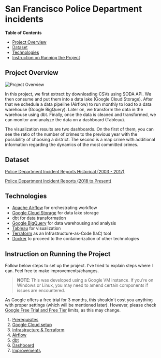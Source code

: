 # San Francisco Police Department incidents

**Table of Contents**

* [Project Overview](#project-overview)
* [Dataset](#dataset)
* [Technologies](#technologies)
* [Instruction on Running the Project](#instruction-on-running-the-project)

## Project Overview

![Project Overview](https://user-images.githubusercontent.com/107945681/192289946-803d3787-5a84-45d9-8288-bd7e4b479e84.png)

In this project, we first extract by downloading CSVs using SODA API. We then consume and put them into a data lake (Google Cloud Storage). After that we schedule a data pipeline (Airflow) to run monthly to load to a data warehouse (Google BigQuery). Later on, we transform the data in the warehouse using dbt. Finally, once the data is cleaned and transformed, we can monitor and analyze the data on a dashboard (Tableau).

The visualization results are two dashboards. On the first of them, you can see the ratio of the number of crimes to the previous year with the possibility of choosing a district. The second is a map crime with additional information regarding the dynamics of the most committed crimes.

## Dataset

[Police Department Incident Reports Historical (2003 - 2017)](https://data.sfgov.org/Public-Safety/Police-Department-Incident-Reports-Historical-2003/tmnf-yvry)

[Police Department Incident Reports (2018 to Present)](https://data.sfgov.org/Public-Safety/Police-Department-Incident-Reports-2018-to-Present/wg3w-h783)

## Technologies

* [Apache Airflow](https://airflow.apache.org/) for orchestrating workflow
* [Google Cloud Storage](https://cloud.google.com/storage/docs) for data lake storage
* [dbt](https://www.getdbt.com/) for data transformation
* [Google BigQuery](https://cloud.google.com/bigquery) for data warehousing and analysis
* [Tableau](https://www.tableau.com/why-tableau/what-is-tableau) for visualization
* [Terraform](https://www.terraform.io/) as an Infrastructure-as-Code (IaC) tool
* [Docker](https://www.docker.com/) to proceed to the containerization of other technologies

## Instruction on Running the Project

Follow below steps to set up the project. I've tried to explain steps where I can. Feel free to make improvements/changes.

> **NOTE**: This was developed using a Google VM instance. If you're on Windows or Linux, you may need to amend certain components if issues are encountered.

As Google offers a free trial for 3 months, this shouldn't cost you anything with proper settings (which will be mentioned later). However, please check [Google Free Trial and Free Tier](https://cloud.google.com/free) limits, as this may change.

1. [Prerequisites](instructions/prerequisites.md)
2. [Google Cloud setup](instructions/google-cloud.md)
3. [Infrastructure & Terraform](instructions/infrastructure.md)
4. [Airflow](instructions/airflow.md) 
5. [dbt](instructions/dbt.md)
6. [Dashboard](instructions/visualisation.md)
7. [Improvements](instructions/improvements.md)
